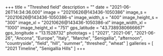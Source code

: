 +++
title = "Threshed field"
description = ""
date = "2021-06-26T14:34:36.000"
image = "20210626@143436-1050386"
image_s = "20210626@143436-1050386-s"
image_width_s = "400"
image_height_s = "300"
image_xl = "20210626@143436-1050386-xl"
image_width_xl = "1000"
image_height_xl = "751"
gps_latitude = "43.7389380666667"
gps_longitude = "13.1528732"
phototags = [ "2021", "2021-06", "2021-06-26", "Ancona", "Europe", "Italy", "Marche", "Senigallia", "afternoon", "countryside", "field", "hill", "summer", "threshed", "wheat" ]
galleries = [ "2021 Timeline", "Senigallia Hills" ]
+++
